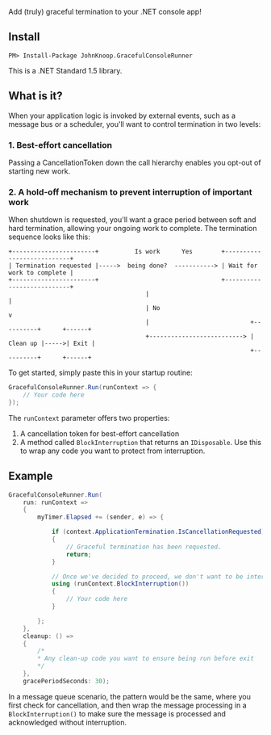 Add (truly) graceful termination to your .NET console app!

## Install
    PM> Install-Package JohnKnoop.GracefulConsoleRunner

This is a .NET Standard 1.5 library.

## What is it?

When your application logic is invoked by external events, such as a message bus or a scheduler, you'll want to control termination in two levels:

### 1. Best-effort cancellation
Passing a CancellationToken down the call hierarchy enables you opt-out of starting new work.

### 2. A hold-off mechanism to prevent interruption of important work
When shutdown is requested, you'll want a grace period between soft and hard termination, allowing your ongoing work to complete. The termination sequence looks like this:

```
+-----------------------+          Is work      Yes        +---------------------------+
| Termination requested |----->  being done?  -----------> | Wait for work to complete |
+-----------------------+                                  +---------------------------+
                                      |                                  |                     
                                      | No                               v                   
                                      |                            +----------+      +------+
                                      +--------------------------> | Clean up |----->| Exit |
                                                                   +----------+      +------+                 
```

To get started, simply paste this in your startup routine:

```csharp
GracefulConsoleRunner.Run(runContext => {
    // Your code here
});
```

The `runContext` parameter offers two properties:
1. A cancellation token for best-effort cancellation
2. A method called `BlockInterruption` that returns an `IDisposable`. Use this to wrap any code you want to protect from interruption.


## Example

```csharp
GracefulConsoleRunner.Run(
    run: runContext =>
    {
        myTimer.Elapsed += (sender, e) => {

            if (context.ApplicationTermination.IsCancellationRequested)
            {
                // Graceful termination has been requested.
                return;
            }

            // Once we've decided to proceed, we don't want to be interrupted until processing is complete
            using (runContext.BlockInterruption())
            {
                // Your code here
            }

        };
    },
    cleanup: () =>
    {
        /* 
        * Any clean-up code you want to ensure being run before exit
        */
    },
    gracePeriodSeconds: 30);
```

In a message queue scenario, the pattern would be the same, where you first check for cancellation, and then wrap the message processing in a `BlockInterruption()` to make sure the message is processed and acknowledged without interruption.
